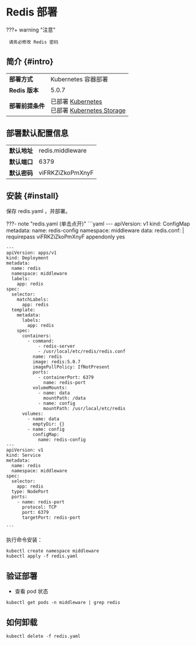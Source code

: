 # Redis 部署


???+ warning "注意"

     请务必修改 Redis 密码


## 简介 {#intro}
|      |     |
| ---------- | ------- |
| **部署方式**    | Kubernetes 容器部署    |
| **Redis 版本** | 5.0.7 |       
| **部署前提条件** | 已部署 [Kubernetes](infra-kubernetes.md#kubernetes-install) <br> 已部署 [Kubernetes Storage](infra-kubernetes.md#kube-storage) |

## 部署默认配置信息
|      |     |
| ---------- | ------- |
|   **默认地址**  | redis.middleware |
|   **默认端口**  | 6379 |
|   **默认密码**  | viFRKZiZkoPmXnyF |


## 安装 {#install}

保存 redis.yaml ，并部署。

???- note "redis.yaml (单击点开)" 
    ```yaml
    ---
    apiVersion: v1
    kind: ConfigMap
    metadata:
      name: redis-config
      namespace: middleware
    data:
      redis.conf: |
        requirepass viFRKZiZkoPmXnyF
        appendonly yes

    ---
    apiVersion: apps/v1
    kind: Deployment
    metadata:
      name: redis
      namespace: middleware
      labels:
        app: redis
    spec:
      selector:
        matchLabels:
          app: redis
      template:
        metadata:
          labels:
            app: redis
        spec:
          containers:
            - command:
                - redis-server
                - /usr/local/etc/redis/redis.conf
              name: redis
              image: redis:5.0.7
              imagePullPolicy: IfNotPresent
              ports:
                - containerPort: 6379
                  name: redis-port
              volumeMounts:
                - name: data
                  mountPath: /data
                - name: config
                  mountPath: /usr/local/etc/redis
          volumes:
            - name: data
              emptyDir: {}
            - name: config
              configMap:
                name: redis-config
    ---
    apiVersion: v1
    kind: Service
    metadata:
      name: redis
      namespace: middleware
    spec:
      selector:
        app: redis
      type: NodePort
      ports:
        - name: redis-port
          protocol: TCP
          port: 6379
          targetPort: redis-port

    ```

执行命令安装：
```shell
kubectl create namespace middleware
kubectl apply -f redis.yaml
```

## 验证部署

- 查看 pod 状态

```shell
kubectl get pods -n middleware | grep redis
```


## 如何卸载


```shell
kubectl delete -f redis.yaml
```


